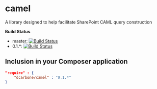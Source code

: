 camel
=====

A library designed to help facilitate SharePoint CAML query construction

**Build Status**
- master: [![Build Status](https://travis-ci.org/dcarbone/camel.svg?branch=master)](https://travis-ci.org/dcarbone/camel)
- 0.1.*: [![Build Status](https://travis-ci.org/dcarbone/camel.svg?branch=0.1.0)](https://travis-ci.org/dcarbone/camel)

## Inclusion in your Composer application

```json
"require" : {
    "dcarbone/camel" : "0.1.*"
}
